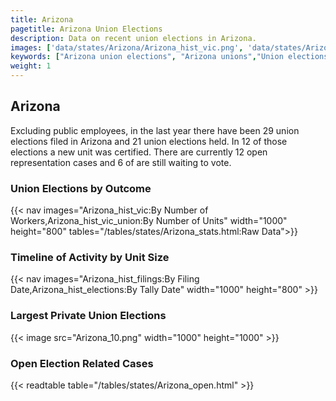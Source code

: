 ```yaml
---
title: Arizona
pagetitle: Arizona Union Elections
description: Data on recent union elections in Arizona.
images: ['data/states/Arizona/Arizona_hist_vic.png', 'data/states/Arizona/Arizona_hist_size.png', 'data/states/Arizona/Arizona_10.png']
keywords: ["Arizona union elections", "Arizona unions","Union elections"]
weight: 1
---
```

##  Arizona

Excluding public employees, in the last year there have been 29 union elections filed in Arizona and 21 union elections held. In 12 of those elections a new unit was certified. There are currently 12 open representation cases and 6 of are still waiting to vote.

### Union Elections by Outcome
{{< nav images="Arizona_hist_vic:By Number of Workers,Arizona_hist_vic_union:By Number of Units" width="1000" height="800" tables="/tables/states/Arizona_stats.html:Raw Data">}}

### Timeline of Activity by Unit Size
{{< nav images="Arizona_hist_filings:By Filing Date,Arizona_hist_elections:By Tally Date" width="1000" height="800" >}}

### Largest Private Union Elections
{{< image src="Arizona_10.png" width="1000" height="1000"  >}}

### Open Election Related Cases
{{< readtable table="/tables/states/Arizona_open.html" >}}

